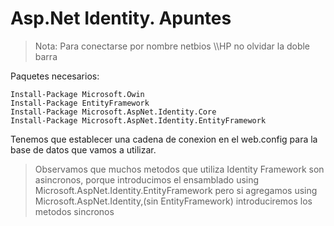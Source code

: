 ﻿# Asp.Net Identity. Apuntes

>Nota:
Para conectarse por nombre netbios \\\HP no olvidar la doble barra

Paquetes necesarios:

~~~
Install-Package Microsoft.Owin
Install-Package EntityFramework
Install-Package Microsoft.AspNet.Identity.Core
Install-Package Microsoft.AspNet.Identity.EntityFramework
~~~

Tenemos que establecer una cadena de conexion en el web.config para la base de datos que vamos a utilizar.

> Observamos que muchos metodos que utiliza Identity Framework son asincronos, porque introducimos el ensamblado
> using Microsoft.AspNet.Identity.EntityFramework pero si agregamos using Microsoft.AspNet.Identity,(sin EntityFramework) introduciremos 
> los metodos sincronos





